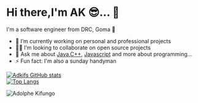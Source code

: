 # Hi there,I'm AK 😎... 👋

I'm a software engineer from DRC, Goma 🌆

- 🔭 I’m currently working on personal and professional projects
- 🧑‍💻 I’m looking to collaborate on open source projects
- 💬 Ask me about [Java](https://docs.oracle.com/en/java/),[C++](https://devdocs.io/cpp/), [Javascript](https://devdocs.io/javascript/) and more about programming...
- ⚡ Fun fact: I'm also a sunday handyman

[![Adkifs GitHub stats](https://github-readme-stats.anuraghazra1.vercel.app/api?username=adkif&count_private=true&include_all_commits=true&hide=contribs&show_icons=true)](https://github.com/adkif)
<br/>
[![Top Langs](https://github-readme-stats.vercel.app/api/top-langs/?username=adkif&exclude_repo=ualehosaini.github.io,free-for-dev&layout=compact&langs_count=8)](https://github.com/adkif)

<p><img align="center" src="https://github-readme-streak-stats.herokuapp.com/?user=adkif&" alt="Adolphe Kifungo" /></p>

<!-- <div align="start">
    <a href="https://www.linkedin.com/in/adolphe-kifungo-242305131/">
        <img alt="LinkedIn" src="https://img.shields.io/badge/LinkedIn-adkif-blue?style=flat-square&logo=linkedin">
    </a>
    <a href="https://twitter.com/adolphekifungo">
        <img alt="Twitter" src="https://img.shields.io/badge/Twitter-adolphekifungo-blue?style=flat-square&logo=twitter">
    </a>
    <a href="https://www.instagram.com/adkif">
        <img alt="Instagram" src="https://img.shields.io/badge/Instagram-adkif-blue?style=flat-square&logo=Instagram"> 
    </a>
    <a href="mailto:akifungo@gmail.com">
        <img alt="Email" src="https://img.shields.io/badge/Email-akifungo@gmail.com-orange?style=flat-square&logo=Gmail">
    </a>
</div> -->

